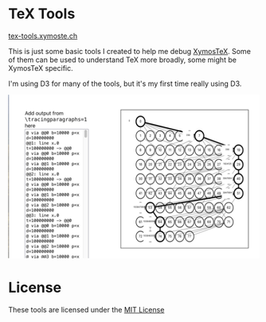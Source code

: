 # TeX Tools

[tex-tools.xymoste.ch](https://tex-tools.xymoste.ch/)

This is just some basic tools I created to help me debug
[XymosTeX](https://github.com/xymostech/XymosTeX). Some of them can be used to
understand TeX more broadly, some might be XymosTeX specific.

I'm using D3 for many of the tools, but it's my first time really using D3.

![a picture of the tool for understanding TeX's line breaking](readme-images/paragraph-tracing.png)

# License

These tools are licensed under the [MIT License](LICENSE)